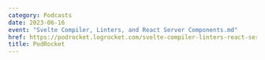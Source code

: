 ```yaml
---
category: Podcasts
date: 2023-06-16
event: "Svelte Compiler, Linters, and React Server Components.md"
href: https://podrocket.logrocket.com/svelte-compiler-linters-react-server-components
title: PodRocket
---
```


